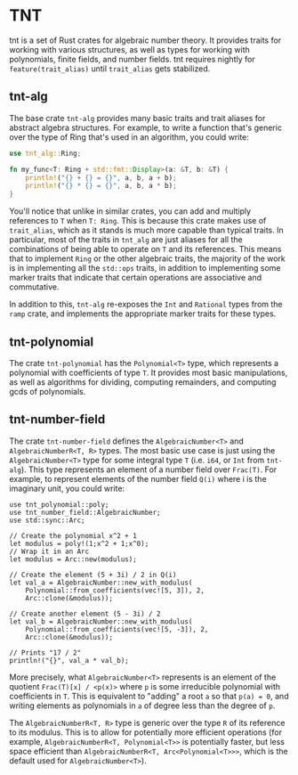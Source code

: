 # TNT

tnt is a set of Rust crates for algebraic number theory. It provides traits for working with various structures, as well as types for working with polynomials, finite fields, and number fields. tnt requires nightly for `feature(trait_alias)` until `trait_alias` gets stabilized.

## tnt-alg

The base crate `tnt-alg` provides many basic traits and trait aliases for abstract algebra structures. For example, to write a function that's generic over the type of Ring that's used in an algorithm, you could write:

```rust
use tnt_alg::Ring;

fn my_func<T: Ring + std::fmt::Display>(a: &T, b: &T) {
    println!("{} + {} = {}", a, b, a + b);
    println!("{} * {} = {}", a, b, a * b);
}
```

You'll notice that unlike in similar crates, you can add and multiply references to `T` when `T: Ring`. This is because this crate makes use of `trait_alias`, which as it stands is much more capable than typical traits. In particular, most of the traits in `tnt_alg` are just aliases for all the combinations of being able to operate on `T` and its references. This means that to implement `Ring` or the other algebraic traits, the majority of the work is in implementing all the `std::ops` traits, in addition to implementing some marker traits that indicate that certain operations are associative and commutative.

In addition to this, `tnt-alg` re-exposes the `Int` and `Rational` types from the `ramp` crate, and implements the appropriate marker traits for these types.

## tnt-polynomial

The crate `tnt-polynomial` has the `Polynomial<T>` type, which represents a polynomial with coefficients of type `T`. It provides most basic manipulations, as well as algorithms for dividing, computing remainders, and computing gcds of polynomials.

## tnt-number-field

The crate `tnt-number-field` defines the `AlgebraicNumber<T>` and `AlgebraicNumberR<T, R>` types. The most basic use case is just using the `AlgebraicNumber<T>` type for some integral type `T` (i.e. `i64`, or `Int` from `tnt-alg`). This type represents an element of a number field over `Frac(T)`. For example, to represent elements of the number field `Q(i)` where i is the imaginary unit, you could write:

```
use tnt_polynomial::poly;
use tnt_number_field::AlgebraicNumber;
use std::sync::Arc;

// Create the polynomial x^2 + 1
let modulus = poly!(1;x^2 + 1;x^0);
// Wrap it in an Arc
let modulus = Arc::new(modulus);

// Create the element (5 + 3i) / 2 in Q(i)
let val_a = AlgebraicNumber::new_with_modulus(
    Polynomial::from_coefficients(vec![5, 3]), 2,
    Arc::clone(&modulus));

// Create another element (5 - 3i) / 2
let val_b = AlgebraicNumber::new_with_modulus(
    Polynomial::from_coefficients(vec![5, -3]), 2,
    Arc::clone(&modulus));

// Prints "17 / 2"
println!("{}", val_a * val_b);
```

More precisely, what `AlgebraicNumber<T>` represents is an element of the quotient `Frac(T)[x] / <p(x)>` where `p` is some irreducible polynomial with coefficients in `T`. This is equivalent to "adding" a root `a` so that `p(a) = 0`, and writing elements as polynomials in `a` of degree less than the degree of `p`.

The `AlgebraicNumberR<T, R>` type is generic over the type `R` of its reference to its modulus. This is to allow for potentially more efficient operations (for example, `AlgebraicNumberR<T, Polynomial<T>>` is potentially faster, but less space efficient than `AlgebraicNumberR<T, Arc<Polynomial<T>>>`, which is the default used for `AlgebraicNumber<T>`).

